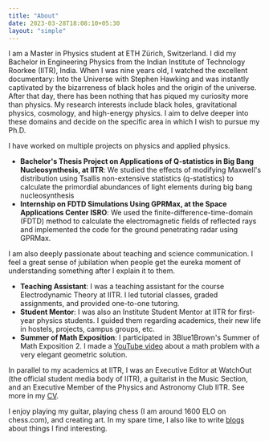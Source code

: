 ```yaml
---
title: "About"
date: 2023-03-28T18:08:10+05:30
layout: "simple"
---
```

I am a Master in Physics student at ETH Zürich, Switzerland. I did my Bachelor in Engineering Physics from the Indian Institute of Technology Roorkee (IITR), India. When I was nine years old, I watched the excellent documentary: Into the Universe with Stephen Hawking and was instantly captivated by the bizarreness of black holes and the origin of the universe. After that day, there has been nothing that has piqued my curiosity more than physics. My research interests include black holes, gravitational physics, cosmology, and high-energy physics. I aim to delve deeper into these domains and decide on the specific area in which I wish to pursue my Ph.D.

I have worked on multiple projects on physics and applied physics.
- **Bachelor's Thesis Project on Applications of Q-statistics in Big Bang Nucleosynthesis, at IITR**: We studied the effects of modifying Maxwell's distribution using Tsallis non-extensive statistics (q-statistics) to calculate the primordial abundances of light elements during big bang nucleosynthesis
- **Internship on FDTD Simulations Using GPRMax, at the Space Applications Center ISRO**: We used the finite-difference-time-domain (FDTD) method to calculate the electromagnetic fields of reflected rays and implemented the code for the ground penetrating radar using GPRMax.

I am also deeply passionate about teaching and science communication. I feel a great sense of jubilation when people get the eureka moment of understanding something after I explain it to them.
- **Teaching Assistant**: I was a teaching assistant for the course Electrodynamic Theory at IITR. I led tutorial classes, graded
assignments, and provided one-to-one tutoring.
- **Student Mentor**: I was also an Institute Student Mentor at IITR for first-year physics students. I guided them regarding academics, their new life in hostels, projects, campus groups, etc. 
- **Summer of Math Exposition**: I participated in 3Blue1Brown's Summer of Math Exposition 2. I made a [YouTube video](https://youtu.be/2-iuxnpJFKU) about a math problem with a very elegant geometric solution.

In parallel to my academics at IITR, I was an Executive Editor at WatchOut (the official student media body of IITR), a guitarist in the Music Section, and an Executive Member of the Physics and Astronomy Club IITR. See more in my [CV](/cv/). 

I enjoy playing my guitar, playing chess (I am around 1600 ELO on chess.com), and creating art. In my spare time, I also like to write [blogs](/blog/) about things I find interesting. 
